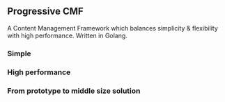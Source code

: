 ## Progressive CMF

A Content Management Framework which balances simplicity & flexibility with high performance. Written in Golang.

### Simple

### High performance

### From prototype to middle size solution

